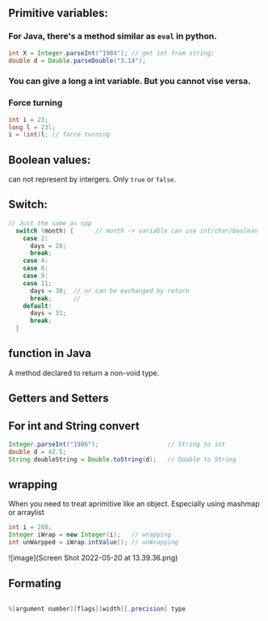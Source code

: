 ## Primitive variables:

### For Java, there's a method similar as `eval` in python.

```java
int X = Integer.parseInt("1984"); // get int from string;
double d = Double.parseDouble("3.14");
```
### You can give a long a int variable. But you cannot vise versa.

### Force turning
```java
int i = 23;
long l = 23l;
i = (int)l; // force turning
```

## Boolean values:
can not represent by intergers. Only `true` or `false`.

## Switch:

```java
// Just the same as cpp
  switch (month) {      // month -> variable can use int/char/boolean
    case 2:
      days = 28;
      break;
    case 4:
    case 6:
    case 9:
    case 11;
      days = 30;  // or can be exchanged by return
      break;      //
    default:
      days = 31;
      break;
  }
```

## function in Java
A method declared to return a non-void type.

## Getters and Setters

## For int and String convert
```java
Integer.parseInt("1986");                   // String to int
double d = 42.5;
String doubleString = Double.toString(d);   // Double to String
```

## wrapping
When you need to treat aprimitive like an object. Especially using mashmap or arraylist
```java
int i = 288;
Integer iWrap = new Integer(i);   // wrapping
int unWarpped = iWrap.intValue(); // unWrapping
```
![image](Screen Shot 2022-05-20 at 13.39.36.png)

## Formating
```java

%[argument number][flags][width][.precision] type

```
